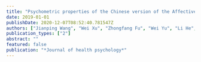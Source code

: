 ```yaml
---
title: "Psychometric properties of the Chinese version of the Affective Style Questionnaire and its role as a moderator of the relationship between stress and negative affect"
date: 2019-01-01
publishDate: 2020-12-07T08:52:40.781547Z
authors: ["Jianping Wang", "Wei Xu", "Zhongfang Fu", "Wei Yu", "Li He", "Ling Sun", "Jiao He", "Stefan G Hofmann"]
publication_types: ["2"]
abstract: ""
featured: false
publication: "*Journal of health psychology*"
---
```


